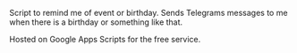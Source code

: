 Script to remind me of event or birthday.
Sends Telegrams messages to me when there is a birthday or something like that.

Hosted on Google Apps Scripts for the free service.
